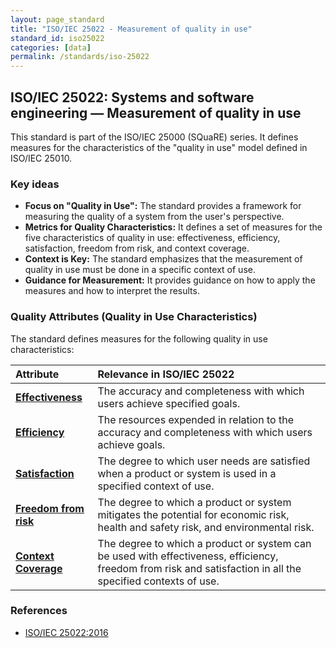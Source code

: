 ```yaml
---
layout: page_standard
title: "ISO/IEC 25022 - Measurement of quality in use"
standard_id: iso25022
categories: [data]
permalink: /standards/iso-25022
---
```


## ISO/IEC 25022: Systems and software engineering — Measurement of quality in use

This standard is part of the ISO/IEC 25000 (SQuaRE) series. It defines measures for the characteristics of the "quality in use" model defined in ISO/IEC 25010.

### Key ideas

-   **Focus on "Quality in Use":** The standard provides a framework for measuring the quality of a system from the user's perspective.
-   **Metrics for Quality Characteristics:** It defines a set of measures for the five characteristics of quality in use: effectiveness, efficiency, satisfaction, freedom from risk, and context coverage.
-   **Context is Key:** The standard emphasizes that the measurement of quality in use must be done in a specific context of use.
-   **Guidance for Measurement:** It provides guidance on how to apply the measures and how to interpret the results.

### Quality Attributes (Quality in Use Characteristics)

The standard defines measures for the following quality in use characteristics:

| Attribute | Relevance in ISO/IEC 25022 |
|:--- |:--- |
| **[Effectiveness](/qualities/effectiveness)** | The accuracy and completeness with which users achieve specified goals. |
| **[Efficiency](/qualities/efficiency)** | The resources expended in relation to the accuracy and completeness with which users achieve goals. |
| **[Satisfaction](/qualities/satisfaction)** | The degree to which user needs are satisfied when a product or system is used in a specified context of use. |
| **[Freedom from risk](/qualities/freedom-from-risk)** | The degree to which a product or system mitigates the potential for economic risk, health and safety risk, and environmental risk. |
| **[Context Coverage](/qualities/context-coverage)** | The degree to which a product or system can be used with effectiveness, efficiency, freedom from risk and satisfaction in all the specified contexts of use. |

### References

-   [ISO/IEC 25022:2016](https://www.iso.org/standard/35731.html)
